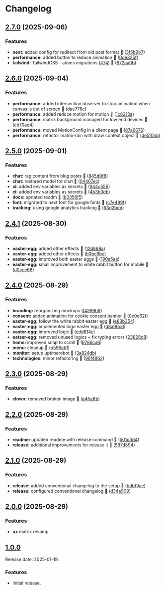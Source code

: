 # Changelog

## [2.7.0](https://github.com/chicio/chicio-blog/compare/v2.6.0...v2.7.0) (2025-09-06)

### Features

* **next:** added config for redirect from old post format :rocket: ([3f5b9b7](https://github.com/chicio/chicio-blog/commit/3f5b9b7f86d3b3963c9c56eccea67834ea5e473e))
* **performance:** added button to reduce animation :rocket: ([0de325f](https://github.com/chicio/chicio-blog/commit/0de325fa4499566029bf5b1febcf557e7e04181b))
* **tailwind:** TailwindCSS  - atoms migrations ([#74](https://github.com/chicio/chicio-blog/issues/74)) :rocket: ([672aa0b](https://github.com/chicio/chicio-blog/commit/672aa0bf53784a549333147b04a61ff58a5c246c))

## [2.6.0](https://github.com/chicio/chicio-blog/compare/v2.5.0...v2.6.0) (2025-09-04)

### Features

* **performance:** added intersection observer to stop animation when canvas is out of screen :rocket: ([dae778c](https://github.com/chicio/chicio-blog/commit/dae778c4cd4eddf553edc30efacbe359bb9c8b19))
* **performance:** added reduce motion for motion :rocket: ([1c8213a](https://github.com/chicio/chicio-blog/commit/1c8213ab25cd1e09c7d2670d53e7a00f1f86ab73))
* **performance:** matrix background managed for low end devices :rocket: ([cb70ae4](https://github.com/chicio/chicio-blog/commit/cb70ae4612e8b9a13713599057a9d0f2faf1f2be))
* **performance:** moved MotionConfig in a client page :rocket: ([87a6676](https://github.com/chicio/chicio-blog/commit/87a667605f86a4bfe7f1400b8cf72bc4cacccd3b))
* **performance:** refactor matrix-rain with draw context object :rocket: ([de5f0ab](https://github.com/chicio/chicio-blog/commit/de5f0aba7320f5f5b006b3101168d8d89e6819c2))

## [2.5.0](https://github.com/chicio/chicio-blog/compare/v2.4.1...v2.5.0) (2025-09-01)

### Features

* **chat:** rag content from blog posts :rocket: ([845d0f8](https://github.com/chicio/chicio-blog/commit/845d0f82fa0dde4f6e392e73d101e93ebc1e0950))
* **chat:** restored model for chat :rocket: ([04467ec](https://github.com/chicio/chicio-blog/commit/04467ec55365eddd2f7939a55adff1eaf92b2cbc))
* **ci:** added env variables as secrets :rocket: ([944c556](https://github.com/chicio/chicio-blog/commit/944c556a6cb669c4928bc2b0daea0d5492a865d9))
* **ci:** added env variables as secrets :rocket: ([4b3b3db](https://github.com/chicio/chicio-blog/commit/4b3b3db22fd104e781dfb83bb39c0e8889124c19))
* **docs:** updated readm :rocket: ([b3356f5](https://github.com/chicio/chicio-blog/commit/b3356f5e43b91aea9910c44000eb6a4ed5781659))
* **font:** migrated to next font for google fonts :rocket: ([c7e499f](https://github.com/chicio/chicio-blog/commit/c7e499ff2e9bcd1cdb8c0207d332be11d6395e1d))
* **tracking:** using google analytics tracking :rocket: ([63d2bdd](https://github.com/chicio/chicio-blog/commit/63d2bdd7509d13258c64993728916a1b3bc08c35))

## [2.4.1](https://github.com/chicio/chicio-blog/compare/v2.4.0...v2.4.1) (2025-08-30)

### Features

* **easter-egg:** added other effects :rocket: ([12d869a](https://github.com/chicio/chicio-blog/commit/12d869a79de6860635bdbbccc0a61b2948f76d6f))
* **easter-egg:** added other effects :rocket: ([b0bc6be](https://github.com/chicio/chicio-blog/commit/b0bc6beb0b9e19fc00eff1f6e25e3902587887e0))
* **easter-egg:** improved both easter eggs :rocket: ([190a5ae](https://github.com/chicio/chicio-blog/commit/190a5ae25359adb60013cec0f84b845a57f86560))
* **easter-egg:** small improvement to white rabbit button for mobile :rocket: ([d0cce68](https://github.com/chicio/chicio-blog/commit/d0cce6846220f25eeea202c434618fd0b15cd489))

## [2.4.0](https://github.com/chicio/chicio-blog/compare/v2.3.0...v2.4.0) (2025-08-29)

### Features

* **branding:** reorganizing mockups ([f4399b6](https://github.com/chicio/chicio-blog/commit/f4399b6bc9a9e014811ae7484e70584c7f4a72b9))
* **consent:** added animation for cookie consent banner :rocket: ([0e0e62f](https://github.com/chicio/chicio-blog/commit/0e0e62f85fb7bac60cc1546e8e2f6ba9deaea99c))
* **easter-egg:** follow the white rabbit easter egg :rocket: ([e83b354](https://github.com/chicio/chicio-blog/commit/e83b35406e3c42a54cd1fc9179a67bad83fb9616))
* **easter-egg:** implemented logo easter egg :rocket: ([d8a06c6](https://github.com/chicio/chicio-blog/commit/d8a06c6888af618b22385429375bb031480320b8))
* **easter-egg:** improved logic :rocket: ([cdd814c](https://github.com/chicio/chicio-blog/commit/cdd814c6db14b08005691831085db6c8dff8b5ac))
* **eatser-egg:** removed unused logics + fix typing errors ([23828d8](https://github.com/chicio/chicio-blog/commit/23828d8c591f482add8c4f279987f8d7953b4bb8))
* **home:** improved snap to scroll :rocket: ([6786ca6](https://github.com/chicio/chicio-blog/commit/6786ca6b08c8ce7f0a060e35fb57a82129817e96))
* **menu:** cleanup :rocket: ([b596ab1](https://github.com/chicio/chicio-blog/commit/b596ab18897988a49fe3fb65969c6dd8b15855d6))
* **monitor:** setup uptimerobot :rocket: ([3a824db](https://github.com/chicio/chicio-blog/commit/3a824db83bc7a0ad1318a702afbec705d154dfdb))
* **technologies:** minor refactoring :rocket: ([96f4862](https://github.com/chicio/chicio-blog/commit/96f4862976b9c6c240d7976a6fc8d41dc7779615))

## [2.3.0](https://github.com/chicio/chicio-blog/compare/v2.2.0...v2.3.0) (2025-08-29)

### Features

* **clown:** removed broken image :rocket: ([e4fcdfb](https://github.com/chicio/chicio-blog/commit/e4fcdfbae3005d3937952172e1d4a1563de6d891))

## [2.2.0](https://github.com/chicio/chicio-blog/compare/v2.1.0...v2.2.0) (2025-08-29)

### Features

* **readme:** updated readme with release command :rocket: ([501d3d4](https://github.com/chicio/chicio-blog/commit/501d3d4f00f641bdae8587890315e2f2a150bb35))
* **release:** additional improvements for release it :rocket: ([587d894](https://github.com/chicio/chicio-blog/commit/587d8944f1fa2680da972d23390fd72d31724ae1))

## [2.1.0](https://github.com/chicio/chicio-blog/compare/v2.0.0...v2.1.0) (2025-08-29)

### Features

* **release:** added conventional changelog to the setup :rocket: ([bdbf9ae](https://github.com/chicio/chicio-blog/commit/bdbf9ae8ccd3befed12241a536b0d2a0ee440ef5))
* **release:** configured conventional changelog :rocket: ([d34a909](https://github.com/chicio/chicio-blog/commit/d34a909325c89e34d8f413564cc87e617ef72dcf))

## [2.0.0](https://github.com/chicio/chicio-blog/compare/v2.0.0...v2.1.0) (2025-08-29)

### Features

* **ux** matrix revamp

## [1.0.0](https://github.com/chicio/chicio-blog/releases/tag/v1.0.0)

Release date: 2025-01-19.

### Features

- Initial release.
